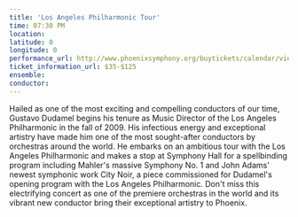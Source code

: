 ```yaml
---
title: 'Los Angeles Philharmonic Tour'
time: 07:30 PM
location: 
latitude: 0
longitude: 0
performance_url: http://www.phoenixsymphony.org/buytickets/calendar/view.aspx?id=3840
ticket_information_url: $35-$125
ensemble: 
conductor: 
---
```

Hailed as one of the most exciting and compelling conductors of our time, Gustavo Dudamel begins his tenure as Music Director of the Los Angeles Philharmonic in the fall of 2009. His infectious energy and exceptional artistry have made him one of the most sought-after conductors by orchestras around the world. He embarks on an ambitious tour with the Los Angeles Philharmonic and makes a stop at Symphony Hall for a spellbinding program including Mahler's massive Symphony No. 1 and John Adams' newest symphonic work City Noir, a piece commissioned for Dudamel's opening program with the Los Angeles Philharmonic. Don't miss this electrifying concert as one of the premiere orchestras in the world and its vibrant new conductor bring their exceptional artistry to Phoenix.